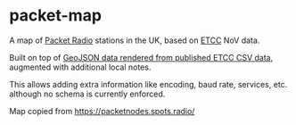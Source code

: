 # packet-map

A map of [Packet Radio](https://en.wikipedia.org/wiki/Packet_radio) stations in the UK,
based on [ETCC](https://ukrepeater.net/) NoV data.

Built on top of [GeoJSON data rendered from published ETCC CSV data](https://github.com/doismellburning/etcc-csv-scrape),
augmented with additional local notes.

This allows adding extra information like encoding, baud rate, services, etc. although no schema is currently enforced.

Map copied from https://packetnodes.spots.radio/
